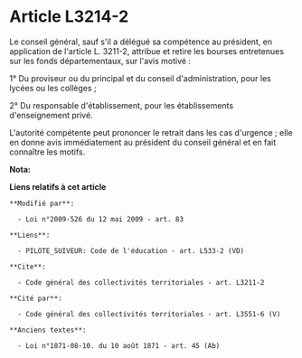 # Article L3214-2

Le conseil général, sauf s'il a délégué sa compétence au président, en application de l'article L. 3211-2, attribue et retire
les bourses entretenues sur les fonds départementaux, sur l'avis motivé : 

1° Du proviseur ou du principal et du conseil d'administration, pour les lycées ou les collèges ; 

2° Du responsable d'établissement, pour les établissements d'enseignement privé.

L'autorité compétente peut prononcer le retrait dans les cas d'urgence ; elle en donne avis immédiatement au président du
conseil général et en fait connaître les motifs.

**Nota:**



**Liens relatifs à cet article**

	**Modifié par**:

	  - Loi n°2009-526 du 12 mai 2009 - art. 83

	**Liens**:

	  - PILOTE_SUIVEUR: Code de l'éducation - art. L533-2 (VD)

	**Cite**:

	  - Code général des collectivités territoriales - art. L3211-2

	**Cité par**:

	  - Code général des collectivités territoriales - art. L3551-6 (V)

	**Anciens textes**:

	  - Loi n°1871-08-10. du 10 août 1871 - art. 45 (Ab)
